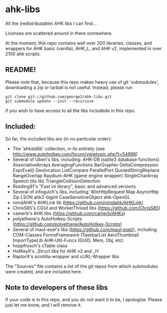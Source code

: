 # ahk-libs
All the (redistributable) AHK libs I can find...

Licenses are scattered around in there somewhere.

At the moment, this repo contains well over 200 libraries, classes, and
wrappers for AHK basic (vanilla), AHK\_L, and AHK v2, implemented in over
2100 ahk scripts.

## README!
Please note that, because this repo makes heavy use of git 'submodules',
downloading a zip or tarball is not useful. Instead, please run

    git clone git://github.com/george2/ahk-libs.git
    git submodule update --init --recursive

if you wish to have access to all the libs includede in this repo.


## Included:
So far, the included libs are (in no particular order):
* The 'ahkstdlib' collection, in its entirety (see
  http://www.autohotkey.com/forum/viewtopic.php?t=54996)
* Several of Uberi's libs, including: 
  AHK-DB (sqlite3 database functions)
  AssociativeArrays
  AveragingFunctions
  BarGrapher
  DeltaCompression
  ExprEval()
  Geolocation
  ListCompare
  ParallelPort
  QuotedStringReplace
  RangeOverlap
  Raydium-AHK (game engine wrapper)
  SingleCharArray
  Speech (tts lib)
  TriangleCollisionDetection
* Rseding91's "Fast ini library", basic and advanced versions
* Several of infogulch's libs, including:
  WinHttpRequest
  Map
  AsyncHttp
  Zip
  LSON
  ahk2-bigint
  CaseSensitiveObject
  ahk-OpenGL
* nimdAHK's AHKLink lib (https://github.com/nimdahk/AHKLink)
* ChrisS85's CGUI and WorkerThread libs (https://github.com/ChrisS85)
* camerb's AHK libs (https://github.com/camerb/AHKs)
* polyethene's AutoHotkey-Scripts (https://github.com/polyethene/AutoHotkey-Scripts)
* Several of maul-esel's libs (https://github.com/maul-esel/), including:
  COM-Classes
  FormsFramework
  ITaskbarList
  AeroThumbnail
  ImportTypeLib
  AHK-Util-Funcs (GUID, Mem, Obj, etc)
* hoppfrosch's cTable class
* HotKeyIt's _Struct libs for AHK v2 and _H
* RaptorX's scintilla-wrapper and cURL-Wrapper libs


The "Sources" file contains a list of the git repos from which
submodules were created, and are included here. 

## Note to developers of these libs
If your code is in this repo, and you do not want it to be, I apologize. 
Please just let me know, and I will remove it.
